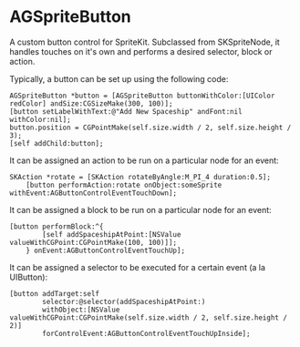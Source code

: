 <h1>AGSpriteButton</h1>

A custom button control for SpriteKit. Subclassed from SKSpriteNode, it handles touches on it's own and performs a desired selector, block or action. 

Typically, a button can be set up using the following code:

    AGSpriteButton *button = [AGSpriteButton buttonWithColor:[UIColor redColor] andSize:CGSizeMake(300, 100)];
    [button setLabelWithText:@"Add New Spaceship" andFont:nil withColor:nil];
    button.position = CGPointMake(self.size.width / 2, self.size.height / 3);
    [self addChild:button];

It can be assigned an action to be run on a particular node for an event:

    SKAction *rotate = [SKAction rotateByAngle:M_PI_4 duration:0.5];
        [button performAction:rotate onObject:someSprite withEvent:AGButtonControlEventTouchDown];
        
It can be assigned a block to be run on a particular node for an event:

    [button performBlock:^{
            [self addSpaceshipAtPoint:[NSValue valueWithCGPoint:CGPointMake(100, 100)]];
        } onEvent:AGButtonControlEventTouchUp];

It can be assigned a selector to be executed for a certain event (a la UIButton):
    
    [button addTarget:self 
            selector:@selector(addSpaceshipAtPoint:) 
            withObject:[NSValue valueWithCGPoint:CGPointMake(self.size.width / 2, self.size.height / 2)]         
            forControlEvent:AGButtonControlEventTouchUpInside];
            

    
    


